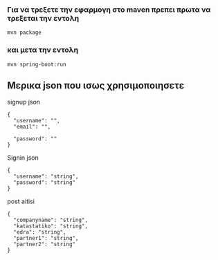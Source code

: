 ### Για να τρεξετε την εφαρμογη στο maven πρεπει πρωτα να τρεξεται την εντολη 
```
mvn package
``` 
### και μετα την εντολη 
```
mvn spring-boot:run
```
## Μερικα json  που ισως χρησιμοποιησετε

signup json
``` 
{
  "username": "",
  "email": "",
 
  "password": ""
}
``` 

Signin json
``` 
{
  "username": "string",
  "password": "string"
}
``` 
post aitisi
```
{
  "companyname": "string",
  "katastatiko": "string",
  "edra": "string",
  "partner1": "string",
  "partner2": "string"
}
```
